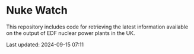 # Nuke Watch

This repository includes code for retrieving the latest information available on the output of EDF nuclear power plants in the UK.

Last updated: 2024-09-15 07:11